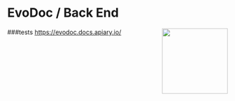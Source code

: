 # EvoDoc / Back End

<img align="right" width="150px" src="https://cdn0.iconfinder.com/data/icons/kameleon-free-pack-rounded/110/Database-Cloud-512.png">

###tests
https://evodoc.docs.apiary.io/
